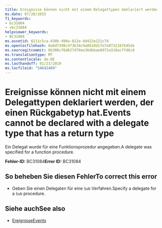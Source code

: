 ```yaml
---
title: Ereignisse können nicht mit einem Delegattypen deklariert werden, der einen Rückgabetyp hat.
ms.date: 07/20/2015
f1_keywords:
- bc31084
- vbc31084
helpviewer_keywords:
- BC31084
ms.assetid: 6111c5ca-d30b-490a-812e-dd422e221c7d
ms.openlocfilehash: 0a0d7390c473b34c9a0610d1fe7e8732167645de
ms.sourcegitcommit: 6b308cf6d627d78ee36dbbae8972a310ac7fd6c8
ms.translationtype: MT
ms.contentlocale: de-DE
ms.lasthandoff: 01/23/2019
ms.locfileid: "54642489"
---
```

# <a name="events-cannot-be-declared-with-a-delegate-type-that-has-a-return-type"></a><span data-ttu-id="df8a8-102">Ereignisse können nicht mit einem Delegattypen deklariert werden, der einen Rückgabetyp hat.</span><span class="sxs-lookup"><span data-stu-id="df8a8-102">Events cannot be declared with a delegate type that has a return type</span></span>
<span data-ttu-id="df8a8-103">Ein Delegat wurde für eine Funktionsprozedur angegeben.</span><span class="sxs-lookup"><span data-stu-id="df8a8-103">A delegate was specified for a function procedure.</span></span>  
  
 <span data-ttu-id="df8a8-104">**Fehler-ID:** BC31084</span><span class="sxs-lookup"><span data-stu-id="df8a8-104">**Error ID:** BC31084</span></span>  
  
## <a name="to-correct-this-error"></a><span data-ttu-id="df8a8-105">So beheben Sie diesen Fehler</span><span class="sxs-lookup"><span data-stu-id="df8a8-105">To correct this error</span></span>  
  
-   <span data-ttu-id="df8a8-106">Geben Sie einen Delegaten für eine `Sub` Verfahren.</span><span class="sxs-lookup"><span data-stu-id="df8a8-106">Specify a delegate for a `Sub` procedure.</span></span>  
  
## <a name="see-also"></a><span data-ttu-id="df8a8-107">Siehe auch</span><span class="sxs-lookup"><span data-stu-id="df8a8-107">See also</span></span>
- [<span data-ttu-id="df8a8-108">Ereignisse</span><span class="sxs-lookup"><span data-stu-id="df8a8-108">Events</span></span>](../../../visual-basic/programming-guide/language-features/events/index.md)
